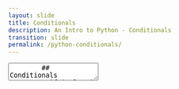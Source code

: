 ```yaml
---
layout: slide
title: Conditionals
description: An Intro to Python - Conditionals
transition: slide
permalink: /python-conditionals/
---
```

<section data-markdown>
    <textarea data-template>
        ## Conditionals
        * if | else | elif
        * allows us to affect the *flow of control*
        ```python
        sam = ("Sam Moorhouse", 1984)
        name, yob = sam
        if yob < 1990:
            print (name + " is an old dude")
        else:
            print (name + "must still be pretty young")
        ```
        
        @[1-2](Tuple creation and deconstruction)
        
        Note:
        * Tuple construction and deconstruction
        * We use `<` which is an _operator_ which returns _boolean_. 
        ---
        ## Conditionals
        * notice that colon
        * and the indentation!
        ```python
        yob = (int)(raw_input ( "Enter the year you were born: " ))
        now = 2019
        if (now - yob) < 18:
            print ("you're still a child"(
        elif (now - yob) < 25:
            print ("whoa! Still learning!")
        else:
            print ("OLD!")
        ```
        
        Note:
        * We cast the result of `raw_input` to `int`
        ---
        ## Conditionals
        * conditions are *evaluated in order*
        * `print` is a *function*
        * we can attempt to *cast* one data type to another
          * Does it always work?
          * Should it?!
        ---
        ## Conditionals
        * `if` in an *expression*
          * it evaluates to a value
        ```python
        yob = (int)(raw_input ( "Enter the year you were born: " ))
        now = 2019
        status = "young" if (now - yob) < 30 else "old"
        print (status)
        ```
        ---
        ## Next:
        [Loops](https://aisha-glblcd.github.io/material/python-loops)
  </textarea>
</section>
